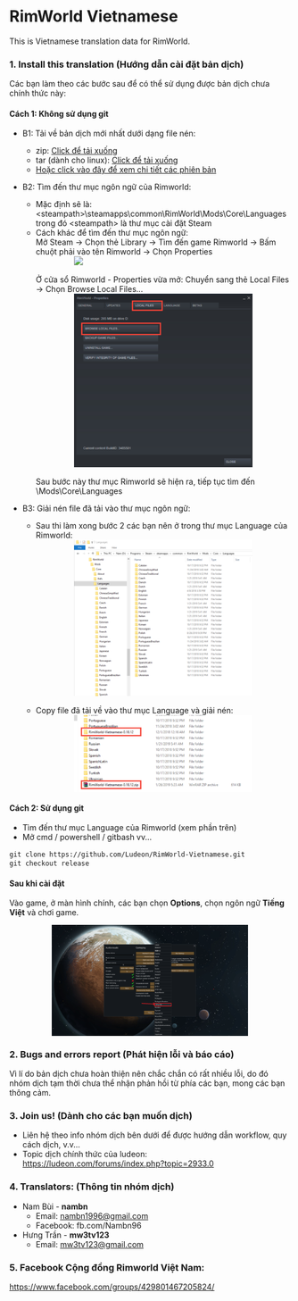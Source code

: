 # RimWorld Vietnamese
This is Vietnamese translation data for RimWorld.

### 1. Install this translation (Hướng dẫn cài đặt bản dịch)

Các bạn làm theo các bước sau để có thể sử dụng được bản dịch chưa chính thức này:

#### Cách 1: Không sử dụng git

- B1: Tải về bản dịch mới nhất dưới dạng file nén:
    - zip: [Click để tải xuống](https://github.com/Ludeon/RimWorld-Vietnamese/archive/v0.19.1.zip)
    - tar (dành cho linux): [Click để tải xuống](https://github.com/Ludeon/RimWorld-Vietnamese/archive/v0.19.1.zip)
    - [Hoặc click vào đây để xem chi tiết các phiên bản](https://github.com/Ludeon/RimWorld-Vietnamese/releases/)

- B2: Tìm đến thư mục ngôn ngữ của Rimworld:
    - Mặc định sẽ là: <br>\<steampath\>\steamapps\common\RimWorld\Mods\Core\Languages<br>trong đó \<steampath\> là thư mục cài đặt Steam
    - Cách khác để tìm đến thư mục ngôn ngữ:<br>Mở Steam -> Chọn thẻ Library -> Tìm đến game Rimworld -> Bấm chuột phải vào tên Rimworld -> Chọn Properties<br><img src="assets/pic1.jpg" style="display:block;margin:auto;max-width:70%"><br>Ở cửa sổ Rimworld - Properties vừa mở: Chuyển sang thẻ Local Files -> Chọn Browse Local Files...<br><img src="assets/pic2.jpg" style="display:block;margin:auto;max-width:70%"><br>Sau bước này thư mục Rimworld sẽ hiện ra, tiếp tục tìm đến \Mods\Core\Languages

- B3: Giải nén file đã tải vào thư mục ngôn ngữ:
    - Sau thi làm xong bước 2 các bạn nên ở trong thư mục Language của Rimworld:<br><img src="assets/pic3.png" style="display:block;margin:auto;max-width:70%"><br>
    - Copy file đã tải về vào thư mục Language và giải nén:<br><img src="assets/pic4.jpg" style="display:block;margin:auto;max-width:70%">

#### Cách 2: Sử dụng git
- Tìm đến thư mục Language của Rimworld (xem phần trên)
- Mở cmd / powershell / gitbash vv...
```
git clone https://github.com/Ludeon/RimWorld-Vietnamese.git
git checkout release
```

#### Sau khi cài đặt
Vào game, ở màn hình chính, các bạn chọn **Options**, chọn ngôn ngữ **Tiếng Việt** và chơi game.

<img src="assets/pic5.png" style="display:block;margin:auto;max-width:70%">

### 2. Bugs and errors report (Phát hiện lỗi và báo cáo)
Vì lí do bản dịch chưa hoàn thiện nên chắc chắn có rất nhiều lỗi, do đó nhóm dịch tạm thời chưa thể nhận phản hồi từ phía các bạn, mong các bạn thông cảm.

### 3. Join us! (Dành cho các bạn muốn dịch)
- Liên hệ theo info nhóm dịch bên dưới để được hướng dẫn workflow, quy cách dịch, v.v...
- Topic dịch chính thức của ludeon:<br>https://ludeon.com/forums/index.php?topic=2933.0<br>
  
### 4. Translators: (Thông tin nhóm dịch)
- Nam Bùi - **nambn**
    - Email: nambn1996@gmail.com
    - Facebook: fb.com/Nambn96
- Hưng Trần - **mw3tv123**
    - Email: mw3tv123@gmail.com

### 5. Facebook Cộng đồng Rimworld Việt Nam: 
https://www.facebook.com/groups/429801467205824/
